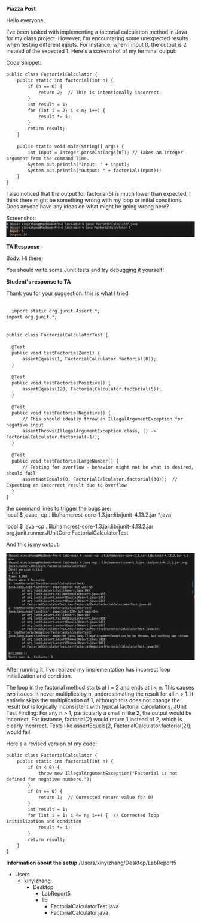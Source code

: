 

**Piazza Post**  

Hello everyone,


I've been tasked with implementing a factorial calculation method in Java for my class project. However, I'm encountering some unexpected results when testing different inputs. For instance, when I input 0, the output is 2 instead of the expected 1. Here's a screenshot of my terminal output:




Code Snippet:
```
public class FactorialCalculator {
    public static int factorial(int n) {
        if (n == 0) {
            return 2;  // This is intentionally incorrect.
        }
        int result = 1;
        for (int i = 2; i < n; i++) {
            result *= i;
        }
        return result;
    }

    public static void main(String[] args) {
        int input = Integer.parseInt(args[0]); // Takes an integer argument from the command line.
        System.out.println("Input: " + input);
        System.out.println("Output: " + factorial(input));
    }
}
```

I also noticed that the output for factorial(5) is much lower than expected. I think there might be something wrong with my loop or initial conditions. Does anyone have any ideas on what might be going wrong here?


Screenshot:
![my Screenshot](https://github.com/Xnyi8830/CSE15L/blob/main/output.png)

**TA Response**

Body:
Hi there,

You should write some Junit tests and try debugging it yourself!


**Student's response to TA**

Thank you for your suggestion. this is what I tried: 
```

  import static org.junit.Assert.*;
import org.junit.*;


public class FactorialCalculatorTest {

  @Test
  public void testFactorialZero() {
      assertEquals(1, FactorialCalculator.factorial(0));
  }

  @Test
  public void testFactorialPositive() {
      assertEquals(120, FactorialCalculator.factorial(5));
  }

  @Test
  public void testFactorialNegative() {
      // This should ideally throw an IllegalArgumentException for negative input
      assertThrows(IllegalArgumentException.class, () -> FactorialCalculator.factorial(-1));
  }

  @Test
  public void testFactorialLargeNumber() {
      // Testing for overflow - behavior might not be what is desired, should fail
      assertNotEquals(0, FactorialCalculator.factorial(30));  // Expecting an incorrect result due to overflow
  }
}

```


the command lines to trigger the bugs are:   
local $ javac -cp .:lib/hamcrest-core-1.3.jar:lib/junit-4.13.2.jar *.java   

local $ java -cp .:lib/hamcrest-core-1.3.jar:lib/junit-4.13.2.jar org.junit.runner.JUnitCore FactorialCalculatorTest

And this is my output:   

![screenshot 2](https://github.com/Xnyi8830/CSE15L/blob/main/testOutput.png)


After running it, i've realized my implementation has incorrect loop initialization and condition.



The loop in the factorial method starts at i = 2 and ends at i < n. This causes two issues:
It never multiplies by n, underestimating the result for all n > 1.
It entirely skips the multiplication of 1, although this does not change the result but is logically inconsistent with typical factorial calculations.
JUnit Test Finding: For any n > 1, particularly a small n like 2, the output would be incorrect. For instance, factorial(2) would return 1 instead of 2, which is clearly incorrect. Tests like assertEquals(2, FactorialCalculator.factorial(2)); would fail.
 
Here's a revised version of my code: 
```
public class FactorialCalculator {
    public static int factorial(int n) {
        if (n < 0) {
            throw new IllegalArgumentException("Factorial is not defined for negative numbers.");
        }
        if (n == 0) {
            return 1;  // Corrected return value for 0!
        }
        int result = 1;
        for (int i = 1; i <= n; i++) {  // Corrected loop initialization and condition
            result *= i;
        }
        return result;
    }
}
```

**Information about the setup**
/Users/xinyizhang/Desktop/LabReport5
- Users
  - xinyizhang
    - Desktop
      - LabReport5
      -   lib
          - FactorialCalculatorTest.java
          - FactorialCalculator.java
        





